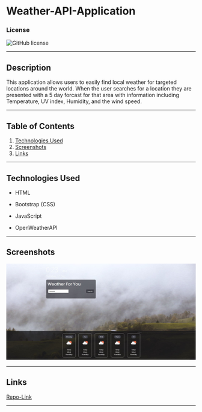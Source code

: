 # Weather-API-Application

### License
  ![GitHub license](https://img.shields.io/badge/license-MIT-green.svg)
***

## Description
This application allows users to easily find local weather for targeted locations around the world. When the user searches for a location they are presented with a 5 day forcast for that area with information including Temperature, UV index, Humidity, and the wind speed.
***

## Table of Contents
1. [Technologies Used](#technologies)
2. [Screenshots](#screenshots)
3. [Links](#links)
***

<a name="technologies"></a>
## Technologies Used
  
* HTML

* Bootstrap (CSS)

* JavaScript

* OpenWeatherAPI

***

<a name="screenshots"></a>
## Screenshots

![Main-Page](./assets/img/weatherapi.JPG)
***

<a name="links"></a>
## Links

[Repo-Link](https://github.com/HunterBrennan1/WeatherAPIapp)
***


